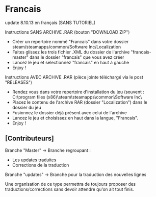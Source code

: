 # Francais
update 8.10.13 en français
(SANS TUTORIEL)


Instructions SANS ARCHIVE .RAR (bouton "DOWNLOAD ZIP")

- Créer un repertoire nommé "Francais" dans votre dossier steam/steamapps/common/Software Inc/Localization
- Faites glissez les trois fichier .XML du dossier de l'archive "francais-master" dans le dossier "francais" que vous avez créer
- Lancez le jeu et selectionnez "francais" en haut à gauche
- Enjoy !

Instructions AVEC ARCHIVE .RAR (pièce jointe téléchargé via le post "RELEASES")

- Rendez vous dans votre repertoire d'installation du jeu (souvent : C:\\program files (x86)\steam\steamapps\common\Software Inc\
- Placez le contenu de l'archive RAR (dossier "Localization") dans le dossier du jeu
- Fusionnez le dossier déjà présent avec celui de l'archive
- Lancez le jeu et choisissez en haut dans la langue, "Francais".
- Enjoy !



[Contributeurs]
-
Branche "Master" -> Branche regroupant :
- Les updates traduites
- Corrections de la traduction

Branche "updates" -> Branche pour la traduction des nouvelles lignes

Une organisation de ce type permettra de toujours proposer des traductions/corrections sans devoir attendre qu'on ait tout finis.
